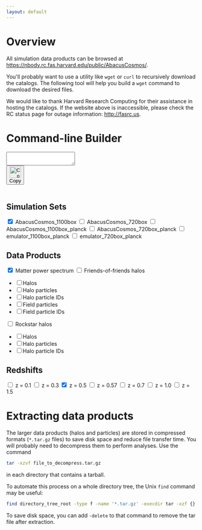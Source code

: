 ```yaml
---
layout: default
---
```

# Overview
All simulation data products can be browsed at <https://nbody.rc.fas.harvard.edu/public/AbacusCosmos/>.

You'll probably want to use a utility like `wget` or `curl` to recursively download the catalogs.
The following tool will help you build a `wget` command to download the desired files.

We would like to thank Harvard Research Computing for their assistance in hosting the catalogs.  If the website above is inaccessible, please check the RC status page for outage information: <http://fasrc.us>.

# Command-line Builder
<script src="{{ site.baseurl }}/assets/js/clipboard.min.js"></script>
<script>
new Clipboard('.copy-button');
</script>

<div id="regex-builder">
<div id="text-and-button">
<!-- Target -->
<textarea id="wget-command" value="" wrap="off" readonly></textarea>
<!-- Trigger -->
<br>
<button class="copy-button" type="button" data-clipboard-target="#wget-command">
    <img class="clippy" src="{{ site.baseurl }}/assets/images/clippy.svg" width="30" alt="Copy to clipboard"><br>Copy
</button>
</div>
<br>

<div class="checkbox-header">
<h2 class="no-anchor">Simulation Sets</h2>
<form name="sims" class="checkbox-group">
<!-- note: maybe could generate this from yml? -->
<label><input class="chk" type="checkbox" data-path="AbacusCosmos_1100box_products" checked /> AbacusCosmos_1100box </label>
<label><input class="chk" type="checkbox" data-path="AbacusCosmos_720box_products"/> AbacusCosmos_720box </label>
<label><input class="chk" type="checkbox" data-path="AbacusCosmos_1100box_planck_products" /> AbacusCosmos_1100box_planck </label>
<label><input class="chk" type="checkbox" data-path="AbacusCosmos_720box_planck_products"/> AbacusCosmos_720box_planck </label>
<label><input class="chk" type="checkbox" data-path="emulator_1100box_planck_products"/> emulator_1100box_planck </label>
<label><input class="chk" type="checkbox" data-path="emulator_720box_planck_products"/> emulator_720box_planck </label>
</form>
</div>

<div class="checkbox-header" markdown="1">
<h2 class="no-anchor">Data Products</h2>
<form name="products" class="checkbox-group" markdown="1">
<label><input class="chk" type="checkbox" data-product="power" checked /> Matter power spectrum </label>
<label><input id="fofchk" class="chk" type="checkbox" data-product="FoF_halos"/> Friends-of-friends halos</label>

- <label><input name="fofchk_sub" class="subchk" type="checkbox" data-fn="halos.tar.gz"/>Halos</label>
- <label><input name="fofchk_sub" class="subchk" type="checkbox" data-fn="halo_subsamples.tar.gz"/>Halo particles</label>
- <label><input name="fofchk_sub" class="subchk" type="checkbox" data-fn="halo_subsample_ids.tar.gz"/>Halo particle IDs</label>
- <label><input name="fofchk_sub" class="subchk" type="checkbox" data-fn="field_subsamples.tar.gz"/>Field particles</label>
- <label><input name="fofchk_sub" class="subchk" type="checkbox" data-fn="field_subsample_ids.tar.gz"/>Field particle IDs</label>

<label><input id="rockchk" class="chk" type="checkbox" data-product="rockstar_halos"/> Rockstar halos</label>
- <label><input name="rockchk_sub" class="subchk" type="checkbox" data-fn="halos.tar.gz"/>Halos</label>
- <label><input name="rockchk_sub" class="subchk" type="checkbox" data-fn="halo_subsamples.tar.gz"/>Halo particles</label>
- <label><input name="rockchk_sub" class="subchk" type="checkbox" data-fn="halo_subsample_ids.tar.gz"/>Halo particle IDs</label>
</form>
</div>

<div class="checkbox-header">
<h2 class="no-anchor">Redshifts</h2>
<form name="redshifts" class="checkbox-group" id="redshifts">
<label><input class="chk" type="checkbox" data-redshift="z0.100"/> z = 0.1</label>
<label><input class="chk" type="checkbox" data-redshift="z0.300"/> z = 0.3 </label>
<label><input class="chk" type="checkbox" data-redshift="z0.500" checked/> z = 0.5</label>
<label><input class="chk" type="checkbox" data-redshift="z0.570"/> z = 0.57</label>
<label><input class="chk" type="checkbox" data-redshift="z0.700"/> z = 0.7</label>
<label><input class="chk" type="checkbox" data-redshift="z1.000"/> z = 1.0</label>
<label><input class="chk" type="checkbox" data-redshift="z1.500"/> z = 1.5</label>
</form>
</div>

</div>  <!-- regex display -->


<script src="{{ site.baseurl }}/assets/js/regex_builder.js"></script>

# Extracting data products
The larger data products (halos and particles) are stored in compressed formats (`*.tar.gz` files) to save
disk space and reduce file transfer time. You will probably need to decompress them to perform analyses.  Use the command
```bash
tar -xzvf file_to_decompress.tar.gz
```
in each directory that contains a tarball.

To automate this process on a whole directory tree, the Unix `find` command may be useful:
```bash
find directory_tree_root -type f -name '*.tar.gz' -execdir tar -xzf {} \;
```
To save disk space, you can add `-delete` to that command to remove the tar file after extraction.
